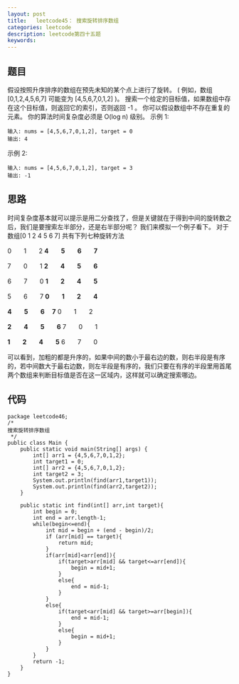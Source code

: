 ```yaml
---
layout: post
title:   leetcode45： 搜索旋转排序数组
categories: leetcode
description: leetcode第四十五题
keywords: 
---
```



## 题目

假设按照升序排序的数组在预先未知的某个点上进行了旋转。
( 例如，数组 [0,1,2,4,5,6,7] 可能变为 [4,5,6,7,0,1,2] )。
搜索一个给定的目标值，如果数组中存在这个目标值，则返回它的索引，否则返回 -1 。
你可以假设数组中不存在重复的元素。
你的算法时间复杂度必须是 O(log n) 级别。
示例 1:

```
输入: nums = [4,5,6,7,0,1,2], target = 0
输出: 4
```

示例 2:

```
输入: nums = [4,5,6,7,0,1,2], target = 3
输出: -1
```

## 思路

时间复杂度基本就可以提示是用二分查找了，但是关键就在于得到中间的旋转数之后，我们是要搜索左半部分，还是右半部分呢？
我们来模拟一个例子看下。
对于数组[0 1 2 4 5 6 7] 共有下列七种旋转方法

0　　1　　2       **4　　5　　6　　7**

7　　0　　1       **2　　4　　5　　6**

6　　7　　0       **1　　2　　4　　5**

5　　6　　7       **0　　1　　2　　4**

**4　　5　　6　    7**       0　　1　　2

**2　　4　　5　　6**       7　　0　　1

**1　　2　　4　　5**       6　　7　　0

可以看到，加粗的都是升序的，如果中间的数小于最右边的数，则右半段是有序的，若中间数大于最右边数，则左半段是有序的，我们只要在有序的半段里用首尾两个数组来判断目标值是否在这一区域内，这样就可以确定搜索哪边。

## 代码



	package leetcode46;
	/*
	搜索旋转排序数组
	 */
	public class Main {
	    public static void main(String[] args) {
	        int[] arr1 = {4,5,6,7,0,1,2};
	        int target1 = 0;
	        int[] arr2 = {4,5,6,7,0,1,2};
	        int target2 = 3;
	        System.out.println(find(arr1,target1));
	        System.out.println(find(arr2,target2));
	    }
	
	    public static int find(int[] arr,int target){
	        int begin = 0;
	        int end = arr.length-1;
	        while(begin<=end){
	            int mid = begin + (end - begin)/2;
	            if (arr[mid] == target){
	                return mid;
	            }
	            if(arr[mid]<arr[end]){
	                if(target>arr[mid] && target<=arr[end]){
	                    begin = mid+1;
	                }
	                else{
	                    end = mid-1;
	                }
	            }
	            else{
	                if(target<arr[mid] && target>=arr[begin]){
	                    end = mid-1;
	                }
	                else{
	                    begin = mid+1;
	                }
	            }
	        }
	        return -1;
	    }
	}
	
